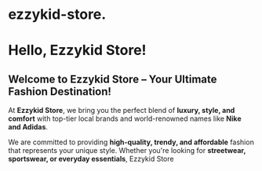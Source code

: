 # ezzykid-store. <html>
<head><title>Test</title></head>
<body><h1>Hello, Ezzykid Store!</h1></body>
</html>
<section id="introduction">
    <div class="container">
        <h1>Welcome to Ezzykid Store – Your Ultimate Fashion Destination!</h1>
        <p>
            At <strong>Ezzykid Store</strong>, we bring you the perfect blend of <strong>luxury, style, and comfort</strong> with top-tier local brands and world-renowned names like <strong>Nike and Adidas</strong>.  
        </p>
        <p>
            We are committed to providing <strong>high-quality, trendy, and affordable</strong> fashion that represents your unique style. Whether you're looking for <strong>streetwear, sportswear, or everyday essentials</strong>, Ezzykid Store 
<meta name="google-site-verification" content="your-google-code">
